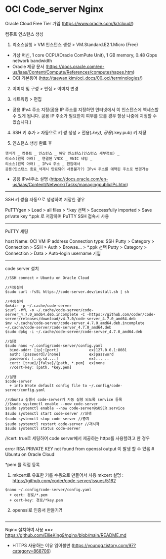 # OCI Code_server Nginx

Oracle Cloud Free Tier 가입 (https://www.oracle.com/kr/cloud/)

컴퓨트 인스턴스 생성
1. 리소스실행 > VM 인스턴스 생성 > VM.Standard.E2.1.Micro (Free)
- 가상 머신, 1 core OCPU(Oracle ComPute Unit), 1 GB memory, 0.48 Gbps network bandwidth
- Oracle 제공 문서 (https://docs.oracle.com/en-us/iaas/Content/Compute/References/computeshapes.htm)
- OCI 기본용어 (http://taewan.kim/oci_docs/00_oci/terminologies/)

2. 이미지 및 구성 > 편집 > 이미지 변경

3. 네트워킹 > 편집
- 공용 IPv4 주소 지정(공용 IP 주소를 지정하면 인터넷에서 이 인스턴스에 액세스할 수 있게 됩니다. 공용 IP 주소가 필요한지 여부를 모를 경우 항상 나중에 지정할 수 있습니다.)

4. SSH 키 추가 > 자동으로 키 쌍 생성 > 전용(*.key), 공용(*.key.pub) 키 저장

5. 인스턴스 생성 완료 후
  ```
  햄버거 _ 컴퓨트 _ 인스턴스 _ 해당 인스턴스(인스턴스 세부정보) _ 
  리소스(왼쪽 아래) _ 연결된 VNIC _ VNIC 네임 _ 
  리소스(왼쪽 아래) _ IPv4 주소 _ 편집에서 
  공용(인스턴스 종료_삭제시 만료되어 사용불가?) IPv4 주소를 예약된 주소로 변경가능
  ```
- 공용 IPv4주소 설명 (https://docs.oracle.com/en-us/iaas/Content/Network/Tasks/managingpublicIPs.htm)

-------------------------

SSH 키 쌍을 자동으로 생성하여 저장한 경우

PuTTYgen > Load > all files > *.key 선택 > Successfully imported > Save private key
*.ppk 로 저장하여 PuTTY SSH 접속시 사용

--------------------------

PuTTY 세팅

host Name: OCI VM IP address 
Connection type: SSH
Putty > Category > Connection > SSH > Auth > Browse... > *.ppk 선택
Putty > Category > Connection > Data > Auto-login username 기입

--------------------------

code server 설치
```
//SSH connect > Ubuntu on Oracle Cloud

//자동설치
$sudo curl -fsSL https://code-server.dev/install.sh | sh

//수동설치
$mkdir -p ~/.cache/code-server
$curl -#fL -o ~/.cache/code-server/code-server_4.7.0_amd64.deb.incomplete -C -https://github.com/coder/code-server/releases/download/v4.7.0/code-server_4.7.0_amd64.deb
$mv ~/.cache/code-server/code-server_4.7.0_amd64.deb.incomplete ~/.cache/code-server/code-server_4.7.0_amd64.deb
$sudo dpkg -i ~/.cache/code-server/code-server_4.7.0_amd64.deb

//설정
$sudo nano ~/.config/code-server/config.yaml
  bind-addr: [ip]:[port]              ex)127.0.0.1:8081
  auth: [password]/[none]             ex)password
  password: [..q.sd....]              ex)... ..
  cert: [true]/[false]/[path, *.pem]  ex)none
  //cert-key: [path, *key.pem]

//실행
$code-server
  + info Wrote default config file to ~/.config/code-server/config.yaml

//Ubuntu 실행시 code-server가 자동 실행 되도록 service 등록
//$sudo systemctl enable --now code-server
$sudo systemctl enable --now code-server@$USER.service
$sudo systemctl start code-server //실행
$sudo systemctl stop code-server //중지
$sudo systemctl restart code-server //재시작
$sudo systemctl status code-server 
```

//cert: true로 세팅하여 code server에서 제공하는 https를 사용할려고 한 경우

error RSA PRIVATE KEY not found from openssl output 이 발생 할 수 있음 # Ubuntu on Oracle Cloud

*pem 를 직접 등록
1. mkcert로 유효한 키를 수동으로 만들어서 사용
mkcert 설명 : https://github.com/coder/code-server/issues/5162
```
$nano ~/.config/code-server/config.yaml
  + cert: 경로/*.pem
  + cert-key: 경로/*key.pem
```
2. openssl로 인증서 만들기?!
```
```

--------------------------

Nginx 설치하여 사용
==> https://github.com/EllieKing9/nginx/blob/main/README.md
- HTTPS 사용하는 이유 읽어볼만 (https://youngq.tistory.com/97?category=868706)
